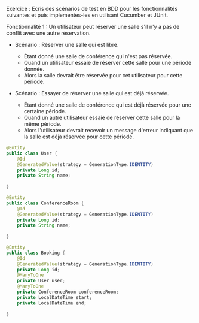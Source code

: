 Exercice : Ecris des scénarios de test en BDD pour les fonctionnalités suivantes et puis implementes-les en utilisant Cucumber et JUnit.

Fonctionnalité 1 : Un utilisateur peut réserver une salle s'il n'y a pas de conflit avec une autre réservation.

- Scénario : Réserver une salle qui est libre.
  - Étant donné une salle de conférence qui n'est pas réservée.
  - Quand un utilisateur essaie de réserver cette salle pour une période donnée.
  - Alors la salle devrait être réservée pour cet utilisateur pour cette période.

- Scénario : Essayer de réserver une salle qui est déjà réservée.
  - Étant donné une salle de conférence qui est déjà réservée pour une certaine période. 
  - Quand un autre utilisateur essaie de réserver cette salle pour la même période.
  - Alors l'utilisateur devrait recevoir un message d'erreur indiquant que la salle est déjà réservée pour cette période.

```java
@Entity
public class User {
    @Id
    @GeneratedValue(strategy = GenerationType.IDENTITY)
    private Long id;
    private String name;
   
}

@Entity
public class ConferenceRoom {
    @Id
    @GeneratedValue(strategy = GenerationType.IDENTITY)
    private Long id;
    private String name;
    
}

@Entity
public class Booking {
    @Id
    @GeneratedValue(strategy = GenerationType.IDENTITY)
    private Long id;
    @ManyToOne
    private User user;
    @ManyToOne
    private ConferenceRoom conferenceRoom;
    private LocalDateTime start;
    private LocalDateTime end;
    
}
```